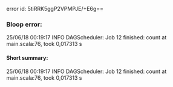 error id: 5tiRRK5ggP2VPMPJE/+E6g==
### Bloop error:

25/06/18 00:19:17 INFO DAGScheduler: Job 12 finished: count at main.scala:76, took 0,017313 s
#### Short summary: 

25/06/18 00:19:17 INFO DAGScheduler: Job 12 finished: count at main.scala:76, took 0,017313 s